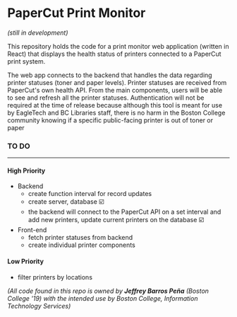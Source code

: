 # PaperCut Print Monitor

*(still in development)*

This repository holds the code for a print monitor web application (written in React) that displays the health status of printers connected to a PaperCut print system. 

The web app connects to the backend that handles the data regarding printer statuses (toner and paper levels). Printer statuses are received from PaperCut's own health API. From the main components, users will be able to see and refresh all the printer statuses. Authentication will not be required at the time of release because although this tool is meant for use by EagleTech and BC Libraries staff, there is no harm in the Boston College community knowing if a specific public-facing printer is out of toner or paper

### TO DO

***

#### High Priority

- Backend
  - create function interval for record updates
  - create server, database ☑️
  - the backend will connect to the PaperCut API on a set interval and add new printers, update current printers on the database ☑️
- Front-end
  - fetch printer statuses from backend
  - create individual printer components

#### Low Priority

- filter printers by locations



*(All code found in this repo is owned by **Jeffrey Barros Peña** (Boston College '19) with the intended use by Boston College, Information Technology Services)*